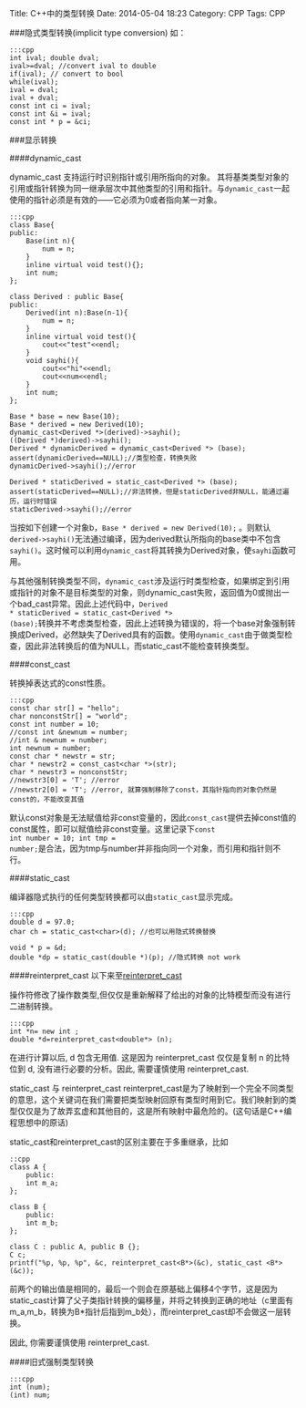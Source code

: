 Title: C++中的类型转换
Date: 2014-05-04 18:23
Category: CPP
Tags: CPP

###隐式类型转换(implicit type conversion)
如：

    :::cpp
    int ival; double dval;
    ival>=dval; //convert ival to double
    if(ival); // convert to bool
    while(ival);
    ival = dval;
    ival + dval;
    const int ci = ival;
    const int &i = ival;
    const int * p = &ci;

###显示转换

####dynamic_cast

dynamic_cast 支持运行时识别指针或引用所指向的对象。 其将基类类型对象的引用或指针转换为同一继承层次中其他类型的引用和指针。与<code>dynamic_cast</code>一起使用的指针必须是有效的——它必须为0或者指向某一对象。

    :::cpp
    class Base{
    public:
        Base(int n){
            num = n;
        }
        inline virtual void test(){};
        int num;
    };

    class Derived : public Base{
    public:
        Derived(int n):Base(n-1){
            num = n;
        }
        inline virtual void test(){
            cout<<"test"<<endl;
        }
        void sayhi(){
            cout<<"hi"<<endl;
            cout<<num<<endl;
        }
        int num;
    };

    Base * base = new Base(10);
    Base * derived = new Derived(10);
    dynamic_cast<Derived *>(derived)->sayhi();
    ((Derived *)derived)->sayhi();
    Derived * dynamicDerived = dynamic_cast<Derived *> (base);
    assert(dynamicDerived==NULL);//类型检查，转换失败
    dynamicDerived->sayhi();//error

    Derived * staticDerived = static_cast<Derived *> (base);
    assert(staticDerived==NULL);//非法转换，但是staticDerived非NULL，能通过遍历，运行时错误
    staticDerived->sayhi();//error

当按如下创建一个对象b，<code>Base * derived = new Derived(10);</code> 。则默认<code>derived->sayhi()</code>无法通过编译，因为derived默认所指向的base类中不包含<code>sayhi()</code>。这时候可以利用<code>dynamic_cast</code>将其转换为Derived对象，使<code>sayhi</code>函数可用。

与其他强制转换类型不同，<code>dynamic_cast</code>涉及运行时类型检查，如果绑定到引用或指针的对象不是目标类型的对象，则dynamic_cast失败，返回值为0或抛出一个bad_cast异常。因此上述代码中，<code>Derived * staticDerived = static_cast<Derived *> (base);</code>转换并不考虑类型检查，因此上述转换为错误的，将一个base对象强制转换成Derived，必然缺失了Derived具有的函数。使用<code>dynamic_cast</code>由于做类型检查，因此非法转换后的值为NULL，而static_cast不能检查转换类型。

####const_cast

转换掉表达式的const性质。

    :::cpp    
    const char str[] = "hello";
    char nonconstStr[] = "world";
    const int number = 10;
    //const int &newnum = number;
    //int & newnum = number;
    int newnum = number;
    const char * newstr = str;
    char * newstr2 = const_cast<char *>(str);
    char * newstr3 = nonconstStr;
    //newstr3[0] = 'T'; //error
    //newstr2[0] = 'T'; //error, 就算强制移除了const，其指针指向的对象仍然是const的，不能改变其值


默认const对象是无法赋值给非const变量的，因此<code>const_cast</code>提供去掉const值的const属性，即可以赋值给非const变量。这里记录下<code>const int number = 10; int tmp = number;</code>是合法，因为tmp与number并非指向同一个对象，而引用和指针则不行。

####static_cast

编译器隐式执行的任何类型转换都可以由<code>static_cast</code>显示完成。 
    
    :::cpp
    double d = 97.0;
    char ch = static_cast<char>(d); //也可以用隐式转换替换

    void * p = &d;
    double *dp = static_cast(double *)(p); //隐式转换 not work

####reinterpret_cast
以下来至[reinterpret_cast](http://baike.baidu.com/view/1263731.htm)

操作符修改了操作数类型,但仅仅是重新解释了给出的对象的比特模型而没有进行二进制转换。
    
    :::cpp
    int *n= new int ;
    double *d=reinterpret_cast<double*> (n);


在进行计算以后, d 包含无用值. 这是因为 reinterpret_cast 仅仅是复制 n 的比特位到 d, 没有进行必要的分析。因此, 需要谨慎使用 reinterpret_cast.

static_cast 与 reinterpret_cast reinterpret_cast是为了映射到一个完全不同类型的意思，这个关键词在我们需要把类型映射回原有类型时用到它。我们映射到的类型仅仅是为了故弄玄虚和其他目的，这是所有映射中最危险的。(这句话是C++编程思想中的原话)

static_cast和reinterpret_cast的区别主要在于多重继承，比如

    ::cpp
    class A {
        public:
        int m_a;
    };
     
    class B {
        public:
        int m_b;
    };
     
    class C : public A, public B {};
    C c;
    printf("%p, %p, %p", &c, reinterpret_cast<B*>(&c), static_cast <B*>(&c));

前两个的输出值是相同的，最后一个则会在原基础上偏移4个字节，这是因为static_cast计算了父子类指针转换的偏移量，并将之转换到正确的地址（c里面有m_a,m_b，转换为B*指针后指到m_b处），而reinterpret_cast却不会做这一层转换。

因此, 你需要谨慎使用 reinterpret_cast.    

####旧式强制类型转换
    
    :::cpp
    int (num);
    (int) num;

